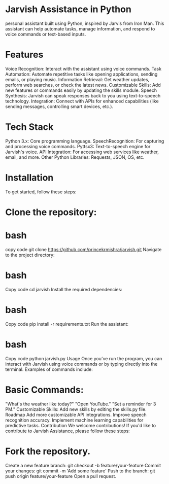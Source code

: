 # Jarvish Assistance in Python



personal assistant built using Python, inspired by Jarvis from Iron Man. This assistant can help automate tasks, manage information, and respond to voice commands or text-based inputs.


# Features
Voice Recognition: Interact with the assistant using voice commands.
Task Automation: Automate repetitive tasks like opening applications, sending emails, or playing music.
Information Retrieval: Get weather updates, perform web searches, or check the latest news.
Customizable Skills: Add new features or commands easily by updating the skills module.
Speech Synthesis: Jarvish can speak responses back to you using text-to-speech technology.
Integration: Connect with APIs for enhanced capabilities (like sending messages, controlling smart devices, etc.).

# Tech Stack
Python 3.x: Core programming language.
SpeechRecognition: For capturing and processing voice commands.
Pyttsx3: Text-to-speech engine for Jarvish's voice.
API Integration: For accessing web services like weather, email, and more.
Other Python Libraries: Requests, JSON, OS, etc.

# Installation
To get started, follow these steps:

# Clone the repository:

# bash
copy code
git clone https://github.com/princekrmishra/jarvish.git
Navigate to the project directory:

# bash
Copy code
cd jarvish
Install the required dependencies:

# bash
Copy code
pip install -r requirements.txt
Run the assistant:

# bash
Copy code
python jarvish.py
Usage
Once you’ve run the program, you can interact with Jarvish using voice commands or by typing directly into the terminal. Examples of commands include:

# Basic Commands:
"What's the weather like today?"
"Open YouTube."
"Set a reminder for 3 PM."
Customizable Skills: Add new skills by editing the skills.py file.
Roadmap
 Add more customizable API integrations.
 Improve speech recognition accuracy.
 Implement machine learning capabilities for predictive tasks.
Contribution
We welcome contributions! If you'd like to contribute to Jarvish Assistance, please follow these steps:

# Fork the repository.
Create a new feature branch: git checkout -b feature/your-feature
Commit your changes: git commit -m 'Add some feature'
Push to the branch: git push origin feature/your-feature
Open a pull request.

